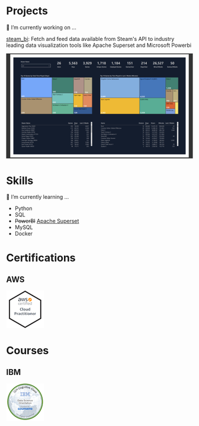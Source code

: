 # Projects
🔭 I’m currently working on ...

[steam_bi](https://github.com/m-e-w/steam_bi): Fetch and feed data available from Steam's API to industry leading data visualization tools like Apache Superset and Microsoft Powerbi

![Screenshot](https://raw.githubusercontent.com/m-e-w/steam_bi/main/media/screenshots/Capture_04.PNG)

# Skills
🌱 I’m currently learning ...
- Python
- SQL
- ~~PowerBI~~ [Apache Superset](https://superset.apache.org/)
- MySQL
- Docker

# Certifications
## AWS
[![Amazon Web Services Cloud Practitioner](./doc/images/badges/aws-certified-cloud-practitioner_102x102.png)](https://www.credly.com/badges/8a315097-b84a-40d6-8b8a-6b96816cf045/public_url)
# Courses
## IBM
[![Data Science Orientation](./doc/images/badges/data-science-orientation_102x102.png)](https://www.credly.com/badges/ef0d982b-6ea4-4ef1-bfb4-92e39cebccd5/public_url)
<!--
Hi there 👋
**m-e-w/m-e-w** is a ✨ _special_ ✨ repository because its `README.md` (this file) appears on your GitHub profile.

Here are some ideas to get you started:

- 🔭 I’m currently working on ...
[Steam BI](https://github.com/m-e-w/steam_bi)
![Screenshot](https://raw.githubusercontent.com/m-e-w/steam_bi/main/media/screenshots/Capture_04.PNG)
- 🌱 I’m currently practicing ...
  - Python
  - SQL
  - PowerBI
- 👯 I’m looking to collaborate on ...
- 🤔 I’m looking for help with ...
- 💬 Ask me about ...
- 📫 How to reach me: ...
- 😄 Pronouns: ...
- ⚡ Fun fact: ...
-->
